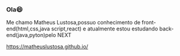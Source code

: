 ### Ola😄
Me chamo Matheus Lustosa,possuo conhecimento de front-end(html,css,java script,react) 
e atualmente estou estudando back-end(java,pyton)pelo NEXT

https://matheuslustosa.github.io/


